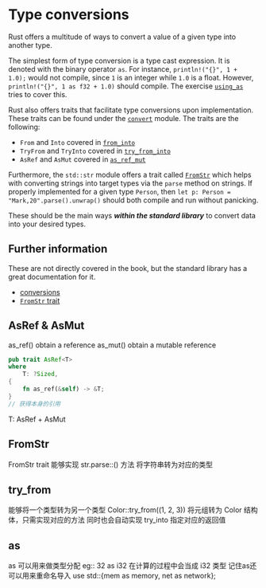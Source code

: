 # Type conversions

Rust offers a multitude of ways to convert a value of a given type into another type.

The simplest form of type conversion is a type cast expression. It is denoted with the binary operator `as`. For instance, `println!("{}", 1 + 1.0);` would not compile, since `1` is an integer while `1.0` is a float. However, `println!("{}", 1 as f32 + 1.0)` should compile. The exercise [`using_as`](using_as.rs) tries to cover this.

Rust also offers traits that facilitate type conversions upon implementation. These traits can be found under the [`convert`](https://doc.rust-lang.org/std/convert/index.html) module.
The traits are the following:
- `From` and `Into` covered in [`from_into`](from_into.rs)
- `TryFrom` and `TryInto` covered in [`try_from_into`](try_from_into.rs)
- `AsRef` and `AsMut` covered in [`as_ref_mut`](as_ref_mut.rs)

Furthermore, the `std::str` module offers a trait called [`FromStr`](https://doc.rust-lang.org/std/str/trait.FromStr.html) which helps with converting strings into target types via the `parse` method on strings. If properly implemented for a given type `Person`, then `let p: Person = "Mark,20".parse().unwrap()` should both compile and run without panicking.

These should be the main ways ***within the standard library*** to convert data into your desired types.

## Further information

These are not directly covered in the book, but the standard library has a great documentation for it.
- [conversions](https://doc.rust-lang.org/std/convert/index.html)
- [`FromStr` trait](https://doc.rust-lang.org/std/str/trait.FromStr.html)

## AsRef & AsMut
as_ref() obtain a reference
as_mut() obtain a mutable reference
```rust
pub trait AsRef<T>
where
    T: ?Sized,
{
    fn as_ref(&self) -> &T;
}
// 获得本身的引用
```
T: AsRef<str> + AsMut<str>

## FromStr 
FromStr trait 能够实现 str.parse::<Type>() 方法
将字符串转为对应的类型

## try_from
能够将一个类型转为另一个类型
Color::try_from((1, 2, 3)) 将元组转为 Color 结构体，只需实现对应的方法
同时也会自动实现 try_into 指定对应的返回值

## as
as 可以用来做类型分配 eg:: 32 as i32 在计算的过程中会当成 i32 类型
记住as还可以用来重命名导入 use std::{mem as memory, net as network};


 